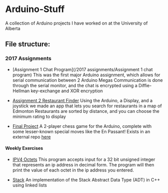 # Arduino-Stuff
A collection of Arduino projects I have worked on at the University of Alberta

## File structure:

### 2017 Assignments
* [Assignment 1 Chat Program](/2017 assignments/Assignment 1 chat program)
  This was the first major Arduino assignment, which allows for serial communication between 2 Arduino Megas
  Communication is done through the serial monitor, and the chat is encrypted using a Diffie-Hellman key-exchange and
  XOR encryption
  
* [Assignment 2 Restaurant Finder]()
  Using the Arduino, a Display, and a joystick we made an app that lets you search for restaurants in a map of Edmonton
  Restaurants are sorted by distance, and you can choose the minimum rating to display
 
 * [Final Project](https://github.com/bojotamara/arduino-chess-game)
  A 2-player chess game for the Arduino, complete with some lesser-known special moves like the En Passant!
  Exists in an external repo [here](https://github.com/bojotamara/arduino-chess-game)
 
 #### Weekly Exercises
 
 * [IPV4 Octets]()
  This program accepts input for a 32 bit unsigned integer that represents an ip
  address in decimal form. The program will then print the value of each octet in
  the ip address you entered.
  
  * [Stack]()
    An implementation of the Stack Abstract Data Type (ADT) in C++ using linked lists
   
